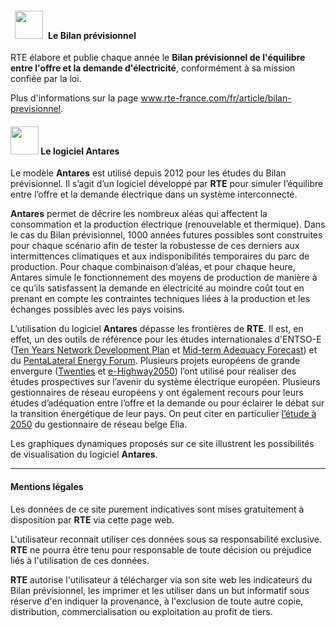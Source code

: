 #### <img src="img/bp_2017.jpg" height="45" style="align:middle;margin-right:4.8px;margin-left:7px"/> Le Bilan prévisionnel 

RTE élabore et publie chaque année le **Bilan prévisionnel de l'équilibre entre l'offre et la demande d'électricité**, conformément à sa mission confiée par la loi.

Plus d'informations sur la page <a href="http://www.rte-france.com/fr/article/bilan-previsionnel" target="_blank">www.rte-france.com/fr/article/bilan-previsionnel</a>.


#### <img src="img/antares.png" height="45" style="align:middle"/> Le logiciel Antares  

Le modèle **Antares** est utilisé depuis 2012 pour les études du Bilan prévisionnel. Il s’agit d’un logiciel développé par **RTE** pour simuler l’équilibre entre l’offre et la demande électrique dans un système interconnecté.

**Antares** permet de décrire les nombreux aléas qui affectent la consommation et la production électrique (renouvelable et thermique). Dans le cas du Bilan prévisionnel, 1000 années futures possibles sont construites pour chaque scénario afin de tester la robustesse de ces derniers aux intermittences climatiques et aux indisponibilités temporaires du parc de production.
Pour chaque combinaison d’aléas, et pour chaque heure, Antares simule le fonctionnement des moyens de production de manière à ce qu’ils satisfassent la demande en électricité au moindre coût tout en prenant en compte les contraintes techniques liées à la production et les échanges possibles avec les pays voisins.


L’utilisation du logiciel **Antares** dépasse les frontières de **RTE**. Il est, en effet, un des outils de référence pour les études internationales d'ENTSO-E (<a href="https://www.entsoe.eu/major-projects/ten-year-network-development-plan/ten%20year%20network%20development%20plan%202016/Pages/default.aspx" target="_blank">Ten Years Network Development Plan</a> et <a href="https://www.entsoe.eu/outlooks/maf/Pages/default.aspx" target="_blank">Mid-term Adequacy Forecast</a>) et du <a href="http://www.benelux.int/files/1615/1749/6861/2018-01-31_-_2nd_PLEF_GAA_report.pdf" target="_blank">PentaLateral Energy Forum</a>. Plusieurs projets européens de grande envergure (<a href="http://www.ewea.org/fileadmin/files/library/publications/reports/Twenties_report_short.pdf" target="_blank">Twenties</a> et <a href="http://www.e-highway2050.eu/e-highway2050/" target="_blank">e-Highway2050</a>) l’ont utilisé pour réaliser des études prospectives sur l’avenir du système électrique européen.
Plusieurs gestionnaires de réseau européens y ont également recours pour leurs études d’adéquation entre l’offre et la demande ou pour éclairer le débat sur la transition énergétique de leur pays. On peut citer en particulier <a href="http://www.elia.be/~/media/files/Elia/About-Elia/Studies/20171114_ELIA_4584_AdequacyScenario.pdf" target="_blank">l’étude à 2050</a> du gestionnaire de réseau belge Elia.

Les  graphiques dynamiques proposés sur ce site illustrent les possibilités de visualisation du logiciel **Antares**.

<hr>

#### Mentions légales

Les données de ce site purement indicatives sont mises gratuitement à disposition par **RTE** via cette page web.  

L'utilisateur reconnait utiliser ces données sous sa responsabilité exclusive. **RTE** ne pourra être tenu pour responsable de toute décision ou préjudice liés à l'utilisation de ces données.

**RTE** autorise l'utilisateur à télécharger via son site web les indicateurs du Bilan prévisionnel, les imprimer et les utiliser dans un but informatif sous réserve d'en indiquer la provenance, à l'exclusion de toute autre copie, distribution, commercialisation ou exploitation au profit de tiers. 

